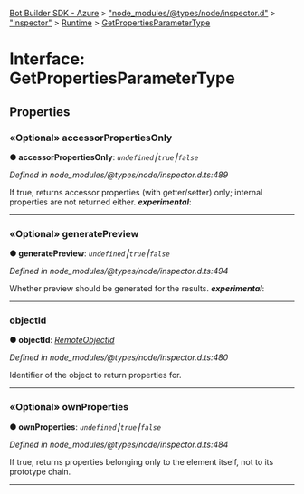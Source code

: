 [Bot Builder SDK - Azure](../README.md) > ["node_modules/@types/node/inspector.d"](../modules/_node_modules__types_node_inspector_d_.md) > ["inspector"](../modules/_node_modules__types_node_inspector_d_._inspector_.md) > [Runtime](../modules/_node_modules__types_node_inspector_d_._inspector_.runtime.md) > [GetPropertiesParameterType](../interfaces/_node_modules__types_node_inspector_d_._inspector_.runtime.getpropertiesparametertype.md)



# Interface: GetPropertiesParameterType


## Properties
<a id="accessorpropertiesonly"></a>

### «Optional» accessorPropertiesOnly

**●  accessorPropertiesOnly**:  *`undefined`⎮`true`⎮`false`* 

*Defined in node_modules/@types/node/inspector.d.ts:489*



If true, returns accessor properties (with getter/setter) only; internal properties are not returned either.
*__experimental__*: 





___

<a id="generatepreview"></a>

### «Optional» generatePreview

**●  generatePreview**:  *`undefined`⎮`true`⎮`false`* 

*Defined in node_modules/@types/node/inspector.d.ts:494*



Whether preview should be generated for the results.
*__experimental__*: 





___

<a id="objectid"></a>

###  objectId

**●  objectId**:  *[RemoteObjectId](../modules/_node_modules__types_node_inspector_d_._inspector_.runtime.md#remoteobjectid)* 

*Defined in node_modules/@types/node/inspector.d.ts:480*



Identifier of the object to return properties for.




___

<a id="ownproperties"></a>

### «Optional» ownProperties

**●  ownProperties**:  *`undefined`⎮`true`⎮`false`* 

*Defined in node_modules/@types/node/inspector.d.ts:484*



If true, returns properties belonging only to the element itself, not to its prototype chain.




___


